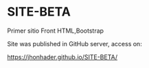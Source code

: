 # SITE-BETA
Primer sitio Front HTML,Bootstrap

Site was published in GitHub server, access on:

https://jhonhader.github.io/SITE-BETA/
